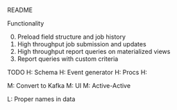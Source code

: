 README


Functionality

0. Preload field structure and job history
1. High throughput job submission and updates
2. High throughput report queries on materialized views
3. Report queries with custom criteria

TODO
H: Schema
H: Event generator
H: Procs
H: 


M: Convert to Kafka
M: UI 
M: Active-Active


L: Proper names in data
